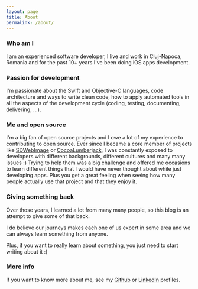 ```yaml
---
layout: page
title: About
permalink: /about/
---
```




### Who am I

I am an experienced software developer, I live and work in Cluj-Napoca, Romania and for the past 10+ years I've been doing iOS apps development.

### Passion for development

I'm passionate about the Swift and Objective-C languages, code architecture and ways to write clean code, how to apply automated tools in all the aspects of the development cycle (coding, testing, documenting, delivering, ...).

### Me and open source

I'm a big fan of open source projects and I owe a lot of my experience to contributing to open source. Ever since I became a core member of projects like [SDWebImage](https://github.com/rs/SDWebImage) or [CocoaLumberjack](https://github.com/CocoaLumberjack/CocoaLumberjack), I was constantly exposed to developers with different backgrounds, different cultures and many many issues :) Trying to help them was a big challenge and offered me occasions to learn different things that I would have never thought about while just developing apps. Plus you get a great feeling when seeing how many people actually use that project and that they enjoy it.

### Giving something back

Over those years, I learned a lot from many many people, so this blog is an attempt to give some of that back. 

I do believe our journeys makes each one of us expert in some area and we can always learn something from anyone.

Plus, if you want to really learn about something, you just need to start writing about it :)

### More info

If you want to know more about me, see my [Github](https://github.com/bpoplauschi) or [LinkedIn](http://www.linkedin.com/in/bpoplauschi) profiles.
